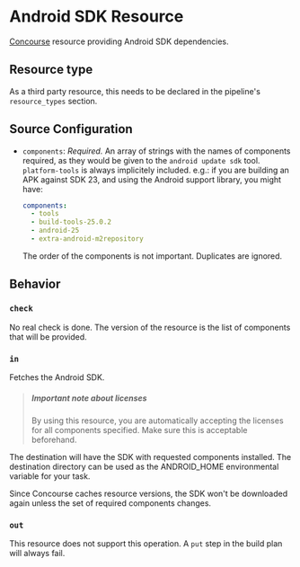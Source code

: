 # Android SDK Resource

[Concourse](https://concourse.ci) resource providing Android SDK dependencies.

## Resource type

As a third party resource, this needs to be declared in the pipeline's
`resource_types` section.


## Source Configuration

* `components`: *Required.* An array of strings with the names of components
  required, as they would be given to the `android update sdk` tool.
  `platform-tools` is always implicitely included. e.g.: if you are building
  an APK against SDK 23, and using the Android support library, you might have:

  ```yaml
  components:
    - tools
    - build-tools-25.0.2
    - android-25
    - extra-android-m2repository
  ```

  The order of the components is not important. Duplicates are ignored.


## Behavior

### `check`

No real check is done. The version of the resource is the list of components
that will be provided.

### `in`

Fetches the Android SDK.

> ##### Important note about licenses
> By using this resource, you are automatically accepting the licenses for all
> components specified. Make sure this is acceptable beforehand.

The destination will have the SDK with requested components installed. The
destination directory can be used as the ANDROID_HOME environmental variable
for your task.

Since Concourse caches resource versions, the SDK won't be downloaded again
unless the set of required components changes.

### `out`

This resource does not support this operation. A `put` step in the build plan
will always fail.
